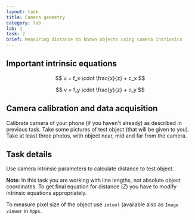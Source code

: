 ```yaml
---
layout: task
title: Camera geometry
category: lab
lab: 1
task: 2
brief: Measuring distance to known objects using camera intrinsics
---
```


## Important intrinsic equations

$$ u = f_x \cdot \frac{x}{z} + c_x $$

$$ v = f_y \cdot \frac{y}{z} + c_y $$

## Camera calibration and data acquisition

Calibrate camera of your phone (if you haven't already) as described in previous task. Take some pictures
of test object (that will be given to you). Take at least three photos, with object near, mid and far from
the camera.

## Task details

Use camera intrinsic parameters to calculate distance to test object. 

**Note**: In this task you are working with line lengths, not absolute object coordinates.
To get final equation for distance (*Z*) you have to modify intrinsic equations appropriately.

To measure pixel size of the object use `imtool` (available also as `Image viewer` in `Apps`.
